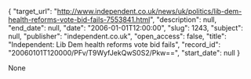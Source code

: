 {
  "target_url": "http://www.independent.co.uk/news/uk/politics/lib-dem-health-reforms-vote-bid-fails-7553841.html", 
  "description": null, 
  "end_date": null, 
  "date": "2006-01-01T12:00:00", 
  "slug": 1243, 
  "subject": null, 
  "publisher": "independent.co.uk", 
  "open_access": false, 
  "title": "Independent: Lib Dem health reforms vote bid fails", 
  "record_id": "20060101T120000/PFv/T9WyfJekQwS0S2/Pkw==", 
  "start_date": null
}

None